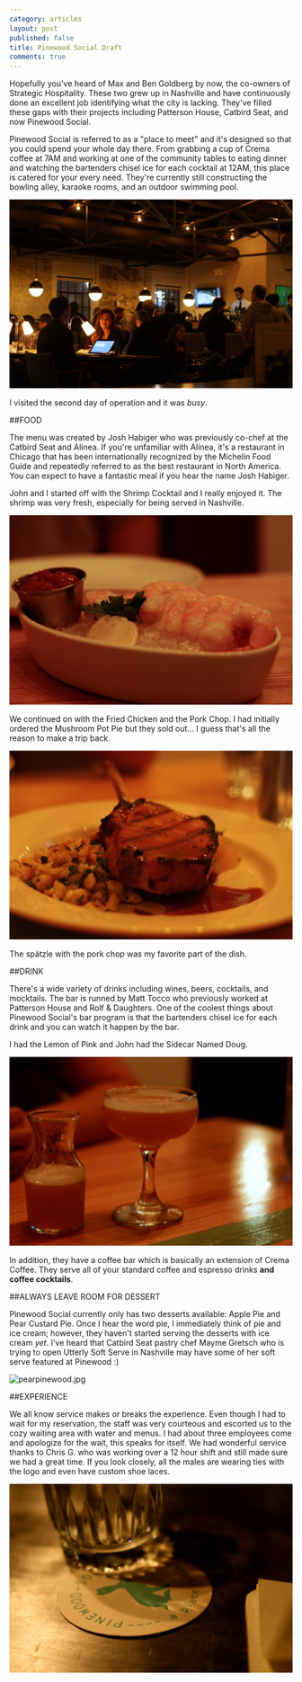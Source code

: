```yaml
---
category: articles
layout: post
published: false
title: Pinewood Social Draft
comments: true
---
```


Hopefully you've heard of Max and Ben Goldberg by now, the co-owners of Strategic Hospitality. These two grew up in Nashville and have continuously done an excellent job identifying what the city is lacking. They've filled these gaps with their projects including Patterson House, Catbird Seat, and now Pinewood Social. 

Pinewood Social is referred to as a "place to meet" and it's designed so that you could spend your whole day there. From grabbing a cup of Crema coffee at 7AM and working at one of the community tables to eating dinner and watching the bartenders chisel ice for each cocktail at 12AM, this place is catered for your every need. They're currently still constructing the bowling alley, karaoke rooms, and an outdoor swimming pool.

![candidpinewood.jpg](/images/candidpinewood.jpg)

I visited the second day of operation and it was _busy_. 

##FOOD

The menu was created by Josh Habiger who was previously co-chef at the Catbird Seat and Alinea. If you're unfamiliar with Alinea, it's a restaurant in Chicago that has been internationally recognized by the Michelin Food Guide and repeatedly referred to as the best restaurant in North America. You can expect to have a fantastic meal if you hear the name Josh Habiger. 

John and I started off with the Shrimp Cocktail and I really enjoyed it. The shrimp was very fresh, especially for being served in Nashville. 

![shrimppinewood.jpg](/images/shrimppinewood.jpg)

We continued on with the Fried Chicken and the Pork Chop. I had initially ordered the Mushroom Pot Pie but they sold out... I guess that's all the reason to make a trip back. 

![porkchoppinewood.jpg](/images/porkchoppinewood.jpg)

The spätzle with the pork chop was my favorite part of the dish. 

##DRINK

There's a wide variety of drinks including wines, beers, cocktails, and mocktails. The bar is runned by Matt Tocco who previously worked at Patterson House and Rolf & Daughters. One of the coolest things about Pinewood Social's bar program is that the bartenders chisel ice for each drink and you can watch it happen by the bar. 

I had the Lemon of Pink and John had the Sidecar Named Doug. 

![dougpinewood.jpg](/images/dougpinewood.jpg)

In addition, they have a coffee bar which is basically an extension of Crema Coffee. They serve all of your standard coffee and espresso drinks **and coffee cocktails**.

##ALWAYS LEAVE ROOM FOR DESSERT

Pinewood Social currently only has two desserts available: Apple Pie and Pear Custard Pie. Once I hear the word pie, I immediately think of pie and ice cream; however, they haven't started serving the desserts with ice cream _yet_. I've heard that Catbird Seat pastry chef Mayme Gretsch who is trying to open Utterly Soft Serve in Nashville may have some of her soft serve featured at Pinewood :)

![pearpinewood.jpg](/images/pearpinewood.jpg)

##EXPERIENCE

We all know service makes or breaks the experience. Even though I had to wait for my reservation, the staff was very courteous and escorted us to the cozy waiting area with water and menus. I had about three employees come and apologize for the wait, this speaks for itself. We had wonderful service thanks to Chris G. who was working over a 12 hour shift and still made sure we had a great time. If you look closely, all the males are wearing ties with the logo and even have custom shoe laces. 

![logopinewood.jpg](/images/logopinewood.jpg)




